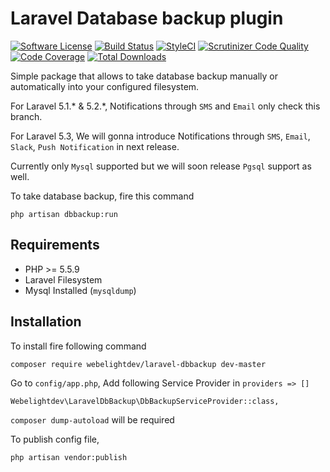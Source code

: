 # Laravel Database backup plugin
[![Software License](https://img.shields.io/badge/license-MIT-brightgreen.svg?style=flat-square)](LICENSE.md)
[![Build Status](https://scrutinizer-ci.com/g/webelightdev/laravel-dbbackup/badges/build.png?b=master)](https://scrutinizer-ci.com/g/webelightdev/laravel-dbbackup/build-status/master)
[![StyleCI](https://styleci.io/repos/68374707/shield)](https://styleci.io/repos/68374707/shield)
[![Scrutinizer Code Quality](https://scrutinizer-ci.com/g/webelightdev/laravel-dbbackup/badges/quality-score.png?b=master)](https://scrutinizer-ci.com/g/webelightdev/laravel-dbbackup/?branch=master)
[![Code Coverage](https://scrutinizer-ci.com/g/webelightdev/laravel-dbbackup/badges/coverage.png?b=master)](https://scrutinizer-ci.com/g/webelightdev/laravel-dbbackup/?branch=master)
[![Total Downloads](https://img.shields.io/packagist/dt/webelightdev/laravel-dbbackup.svg?style=flat-square)](https://packagist.org/packages/webelightdev/laravel-dbbackup)

Simple package that allows to take database backup manually or automatically into your configured filesystem.

For Laravel 5.1.* & 5.2.*,  Notifications through `SMS` and  `Email` only check this branch.

For Laravel 5.3, We will gonna introduce Notifications through `SMS`, `Email`, `Slack`, `Push Notification` in next release.

Currently only `Mysql` supported but we will soon release `Pgsql` support as well.

To take database backup, fire this command
```
php artisan dbbackup:run
```

## Requirements
- PHP >= 5.5.9
- Laravel Filesystem
- Mysql Installed (`mysqldump`)

## Installation
 To install fire following command
 ```
 composer require webelightdev/laravel-dbbackup dev-master
 ```
 Go to `config/app.php`, Add following Service Provider in `providers => []`
 ```
 Webelightdev\LaravelDbBackup\DbBackupServiceProvider::class,
 ```
 
 `composer dump-autoload` will be required
 
 To publish config file,
 ```
 php artisan vendor:publish
 ```